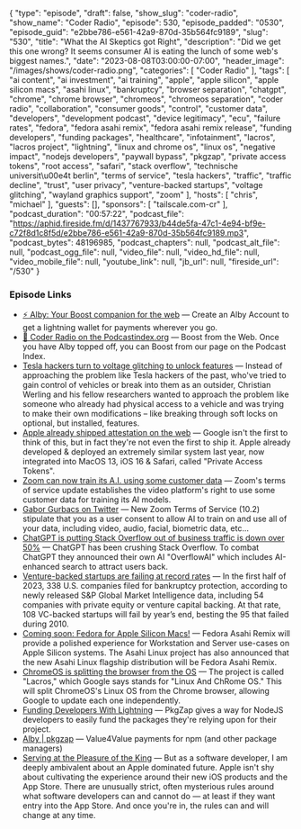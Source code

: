 {
  "type": "episode",
  "draft": false,
  "show_slug": "coder-radio",
  "show_name": "Coder Radio",
  "episode": 530,
  "episode_padded": "0530",
  "episode_guid": "e2bbe786-e561-42a9-870d-35b564fc9189",
  "slug": "530",
  "title": "What the AI Skeptics got Right",
  "description": "Did we get this one wrong? It seems consumer AI is eating the lunch of some web's biggest names.",
  "date": "2023-08-08T03:00:00-07:00",
  "header_image": "/images/shows/coder-radio.png",
  "categories": [
    "Coder Radio"
  ],
  "tags": [
    "ai content",
    "ai investment",
    "ai training",
    "apple",
    "apple silicon",
    "apple silicon macs",
    "asahi linux",
    "bankruptcy",
    "browser separation",
    "chatgpt",
    "chrome",
    "chrome browser",
    "chromeos",
    "chromeos separation",
    "coder radio",
    "collaboration",
    "consumer goods",
    "control",
    "customer data",
    "developers",
    "development podcast",
    "device legitimacy",
    "ecu",
    "failure rates",
    "fedora",
    "fedora asahi remix",
    "fedora asahi remix release",
    "funding developers",
    "funding packages",
    "healthcare",
    "infotainment",
    "lacros",
    "lacros project",
    "lightning",
    "linux and chrome os",
    "linux os",
    "negative impact",
    "nodejs developers",
    "paywall bypass",
    "pkgzap",
    "private access tokens",
    "root access",
    "safari",
    "stack overflow",
    "technische universit\u00e4t berlin",
    "terms of service",
    "tesla hackers",
    "traffic",
    "traffic decline",
    "trust",
    "user privacy",
    "venture-backed startups",
    "voltage glitching",
    "wayland graphics support",
    "zoom"
  ],
  "hosts": [
    "chris",
    "michael"
  ],
  "guests": [],
  "sponsors": [
    "tailscale.com-cr"
  ],
  "podcast_duration": "00:57:22",
  "podcast_file": "https://aphid.fireside.fm/d/1437767933/b44de5fa-47c1-4e94-bf9e-c72f8d1c8f5d/e2bbe786-e561-42a9-870d-35b564fc9189.mp3",
  "podcast_bytes": 48196985,
  "podcast_chapters": null,
  "podcast_alt_file": null,
  "podcast_ogg_file": null,
  "video_file": null,
  "video_hd_file": null,
  "video_mobile_file": null,
  "youtube_link": null,
  "jb_url": null,
  "fireside_url": "/530"
}


### Episode Links

  * [⚡ Alby: Your Boost companion for the web](https://getalby.com/ "⚡ Alby: Your Boost companion for the web") — Create an Alby Account to get a lightning wallet for payments wherever you go. 
  * [🎉 Coder Radio on the Podcastindex.org](https://podcastindex.org/podcast/487548 "🎉 Coder Radio on the Podcastindex.org") — Boost from the Web. Once you have Alby topped off, you can Boost from our page on the Podcast Index.
  * [Tesla hackers turn to voltage glitching to unlock features](https://www.theregister.com/2023/08/07/black_hat_tesla_hackers/ "Tesla hackers turn to voltage glitching to unlock features") — Instead of approaching the problem like Tesla hackers of the past, who've tried to gain control of vehicles or break into them as an outsider, Christian Werling and his fellow researchers wanted to approach the problem like someone who already had physical access to a vehicle and was trying to make their own modifications – like breaking through soft locks on optional, but installed, features.
  * [Apple already shipped attestation on the web](https://httptoolkit.com/blog/apple-private-access-tokens-attestation/ "Apple already shipped attestation on the web") — Google isn't the first to think of this, but in fact they're not even the first to ship it. Apple already developed & deployed an extremely similar system last year, now integrated into MacOS 13, iOS 16 & Safari, called "Private Access Tokens".
  * [Zoom can now train its A.I. using some customer data](https://www.msn.com/en-us/money/other/zoom-can-now-train-its-a-i-using-some-customer-data-according-to-updated-terms/ar-AA1eUI1p "Zoom can now train its A.I. using some customer data") — Zoom's terms of service update establishes the video platform's right to use some customer data for training its AI models.
  * [Gabor Gurbacs on Twitter](https://twitter.com/gaborgurbacs/status/1688545631470489601 "Gabor Gurbacs on Twitter") — New Zoom Terms of Service (10.2) stipulate that you as a user consent to allow AI to train on and use all of your data, including video, audio, facial, biometric data, etc... 
  * [ChatGPT is putting Stack Overflow out of business traffic is down over 50%](https://www.reddit.com/r/ChatGPT/comments/15ju114/chatgpt_is_putting_stack_overflow_out_of_business/ "ChatGPT is putting Stack Overflow out of business traffic is down over 50%") — ChatGPT has been crushing Stack Overflow. To combat ChatGPT they announced their own AI "OverflowAI" which includes AI-enhanced search to attract users back.
  * [Venture-backed startups are failing at record rates](https://www.fastcompany.com/90933648/venture-backed-startups-are-failing-at-record-rates "Venture-backed startups are failing at record rates") — In the first half of 2023, 338 U.S. companies filed for bankruptcy protection, according to newly released S&P Global Market Intelligence data, including 54 companies with private equity or venture capital backing. At that rate, 108 VC-backed startups will fail by year’s end, besting the 95 that failed during 2010.
  * [Coming soon: Fedora for Apple Silicon Macs!](https://fedoramagazine.org/coming-soon-fedora-for-apple-silicon-macs/ "Coming soon: Fedora for Apple Silicon Macs!") — Fedora Asahi Remix will provide a polished experience for Workstation and Server use-cases on Apple Silicon systems. The Asahi Linux project has also announced that the new Asahi Linux flagship distribution will be Fedora Asahi Remix.
  * [ChromeOS is splitting the browser from the OS](https://arstechnica.com/gadgets/2023/08/google-is-finally-separating-chrome-from-chromeos-for-easier-updates/ "ChromeOS is splitting the browser from the OS") — The project is called "Lacros," which Google says stands for "Linux And ChRome OS." This will split ChromeOS's Linux OS from the Chrome browser, allowing Google to update each one independently.
  * [Funding Developers With Lightning](https://stacker.news/items/219923 "Funding Developers With Lightning") — PkgZap gives a way for NodeJS developers to easily fund the packages they're relying upon for their project. 
  * [Alby | pkgzap](https://pkgzap.albylabs.com/ "Alby | pkgzap") — Value4Value payments for npm (and other package managers)
  * [Serving at the Pleasure of the King](https://blog.codinghorror.com/serving-at-the-pleasure-of-the-king/ "Serving at the Pleasure of the King") — But as a software developer, I am deeply ambivalent about an Apple dominated future. Apple isn't shy about cultivating the experience around their new iOS products and the App Store. There are unusually strict, often mysterious rules around what software developers can and cannot do — at least if they want entry into the App Store. And once you're in, the rules can and will change at any time. 


